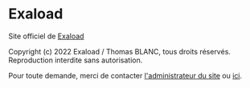 # Exaload

Site officiel de [Exaload](https://exaload.glitch.me)

Copyright (c) 2022 Exaload / Thomas BLANC, tous droits réservés.
Reproduction interdite sans autorisation.

Pour toute demande, merci de contacter [l'administrateur du site](mailto:exaload.web@gmail.com) ou [ici](mailto:thb5309@gmail.com).
